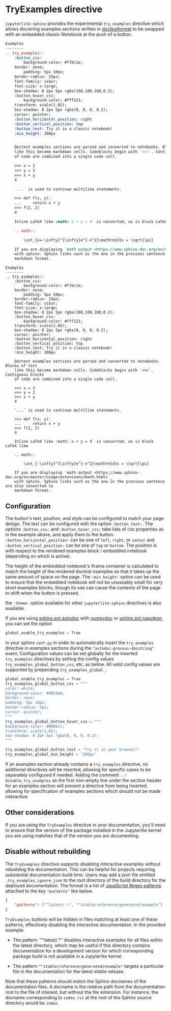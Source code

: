 # TryExamples directive

`jupyterlite-sphinx` provides the experimental `try_examples` directive which allows
docstring examples sections written in [doctestformat](https://docs.python.org/3/library/doctest.html) to be swapped with an embedded classic Notebook at the push of a button.


```rst
Examples
--------
.. try_examples::
    :button_css:
        background-color: #f7dc1e;
	border: none;
    	padding: 5px 10px;
   	border-radius: 15px;
	font-family: vibur;
	font-size: x-large;
	box-shadow: 0 2px 5px rgba(108,108,108,0.2);
    :button_hover_css:
        background-color: #fff221;
 	transform: scale(1.02);
	box-shadow: 0 2px 5px rgba(0, 0, 0, 0.2);
	cursor: pointer;
    :button_horizontal_position: right
    :button_vertical_position: top
    :button_text: Try it in a classic notebook!
    :min_height: 200px


    Doctest examples sections are parsed and converted to notebooks. Blocks of text
    like this become markdown cells. Codeblocks begin with `>>>`. Contiguous blocks
    of code are combined into a single code cell.

    >>> x = 2
    >>> y = 2
    >>> x + y
    4

    `...` is used to continue multiline statements.

    >>> def f(x, y):
    ...     return x + y
    >>> f(2, 2)
    4

    Inline LaTeX like :math:`x + y = 4` is converted, as is block LaTeX like

    .. math::

        \int_{x=-\infty}^{\infty}e^{-x^2}\mathrm{d}x = \sqrt{\pi}

    If you are displaying `math output <https://www.sphinx-doc.org/en/master/usage/extensions/math.html>`_
    with sphinx. Sphinx links such as the one in the previous sentence are also converted to
    markdown format.
```


```{eval-rst}
Examples
--------
.. try_examples::
    :button_css:
        background-color: #f7dc1e;
	border: none;
    	padding: 5px 10px;
   	border-radius: 15px;
	font-family: vibur;
	font-size: x-large;
	box-shadow: 0 2px 5px rgba(108,108,108,0.2);
    :button_hover_css:
        background-color: #fff221;
 	transform: scale(1.02);
	box-shadow: 0 2px 5px rgba(0, 0, 0, 0.2);
	cursor: pointer;
    :button_horizontal_position: right
    :button_vertical_position: top
    :button_text: Try it in a classic notebook!
    :min_height: 200px

    Doctest examples sections are parsed and converted to notebooks. Blocks of text
    like this become markdown cells. Codeblocks begin with `>>>`. Contiguous blocks
    of code are combined into a single code cell.

    >>> x = 2
    >>> y = 2
    >>> x + y
    4

    `...` is used to continue multiline statements.

    >>> def f(x, y):
    ...     return x + y
    >>> f(2, 2)
    4

    Inline LaTeX like :math:`x + y = 4` is converted, as is block LaTeX like

    .. math::

        \int_{-\infty}^{\infty}e^{-x^2}\mathrm{d}x = \sqrt{\pi}

    If you are displaying `math output <https://www.sphinx-doc.org/en/master/usage/extensions/math.html>`_
    with sphinx. Sphinx links such as the one in the previous sentence are also converted to
    markdown format.
```

## Configuration

The button's text, position, and style can be configured to match your page design. The
text can be configured with the option `:button_text:`. The options `:button_css:` and
`:button_hover_css:` take lists of css properties as in the example above, and
apply them to the button. `:button_horizontal_position:` can be one of `left`, `right`, or
`center` and `:button_vertical_position:` can be one of `top` or `bottom`. The position
is with respect to the rendered examples block / embedded notebook
(depending on which is active).

The height of the embedded notebook's iframe container is calculated to match the height
of the rendered doctest examples so that it takes up the same amount of space on the
page. The `:min_height:` option can be used to ensure that the embedded notebook will not
be unuseably small for very short examples blocks, though its use can cause the contents
of the page to shift when the button is pressed.

the `:theme:` option available for other `jupyterlite-sphinx` directives is also
available.

If you are using [sphinx.ext.autodoc](https://www.sphinx-doc.org/en/master/usage/extensions/autodoc.html) with [numpydoc](https://numpydoc.readthedocs.io/en/latest/format.html) or [sphinx.ext.napoleon](https://www.sphinx-doc.org/en/master/usage/extensions/napoleon.html), you
can set the option

```python
global_enable_try_examples = True
```

in your sphinx `conf.py` in order to automatically insert the `try_examples` directive
in examples sections during the `"autodoc-process-docstring"` event. Configuration values
can be set globally for the inserted `try_examples` directives by setting the config values
`try_examples_global_button_css`, etc. as below. All valid config values are supported
by prepending `try_examples_global_`.

```python
global_enable_try_examples = True
try_examples_global_button_css = """
color: white;
background-color: #0054a6;
border: none;
padding: 5px 10px;
border-radius: 5px;
cursor: pointer;
"""
try_examples_global_button_hover_css = """
background-color: #0066cc;
transform: scale(1.02);
box-shadow: 0 2px 5px rgba(0, 0, 0, 0.2);
"""

try_examples_global_button_text = "Try it in your browser!"
try_examples_global_min_height = "200px"
```

If an examples section already contains a `try_examples` directive, no additional
directives will be inserted, allowing for specific cases to be separately configured
if needed. Adding the comment `..! disable_try_examples` as the first non-empty line under
the section header for an examples section will prevent a directive from being inserted,
allowing for specification of examples sections which should not be made interactive.

## Other considerations
If you are using the `TryExamples` directive in your documentation, you'll need to ensure
that the version of the package installed in the Jupyterlite kernel you are using
matches that of the version you are documenting.

## Disable without rebuilding
The `TryExamples` directive supports disabling interactive examples without rebuilding
the documentation. This can be helpful for projects requiring substantial documentation
build time. Users may add a json file entitled `.try_examples_ignore.json` to the root
directory of the build directory for the deployed documentation. The format is a list of
[JavaScript Regex patterns](https://developer.mozilla.org/en-US/docs/Web/JavaScript/Guide/Regular_expressions) attached to the key `"patterns"` like below.

```json
{
    "patterns": ["^latest/.*", "^stable/reference/generated/example"]
}
```

`TryExamples` buttons will be hidden in files matching at least one of these patterns,
effectively disabling the interactive documentation. In the provided example:

* The pattern `"^latest/.*" disables interactive examples for all files within the
  latest directory, which may be useful if this directory contains documentation
  for a development version for which corresponding package build is not available
  in a Jupyterlite kernel.

* The pattern `"^stable/reference/generated/example"` targets a particular file
  in the documentation for the latest stable release. 

Note that these patterns should match the Sphinx docnames of the documentation files.
A docname is the relative path from the documentation root to the file of interest,
but without the file extension. For instance, the docname corresponding to `index.rst` at
the root of the Sphinx source directory would be `index`.
